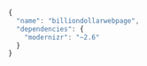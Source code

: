 ```JavaScript
{
  "name": "billiondollarwebpage",
  "dependencies": {
    "modernizr": "~2.6"
  }
}
```
